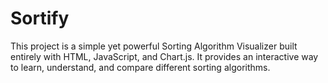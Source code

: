 # Sortify
This project is a simple yet powerful Sorting Algorithm Visualizer built entirely with HTML, JavaScript, and Chart.js. It provides an interactive way to learn, understand, and compare different sorting algorithms.
